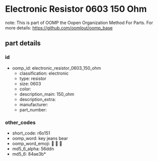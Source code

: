 # Electronic Resistor 0603 150 Ohm  

note: This is part of OOMP the Oopen Organization Method For Parts. For more details: https://github.com/oomlout/oomp_base

##  part details





### id
* oomp_id: electronic_resistor_0603_150_ohm
  * classification: electronic
  * type: resistor
  * size: 0603
  * color: 
  * description_main: 150_ohm
  * description_extra: 
  * manufacturer: 
  * part_number: 

### other_codes
* short_code: r6o151
* oomp_word: key jeans bear
* oomp_word_emoji: :key: :jeans: :bear:
* md5_6_alpha: 56ddn
* md5_6: 84ae3b* 